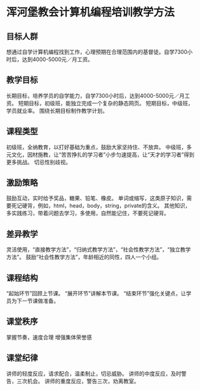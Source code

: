 # 浑河堡教会计算机编程培训教学方法


## 目标人群

想通过自学计算机编程找到工作，心理预期在合理范围内的基督徒。自学7300小时后，达到4000-5000元／月工资。


## 教学目标
长期目标，培养学员的自学能力，自学7300小时后，达到4000-5000元／月工资。
短期目标，初级班，能独立完成一个复杂的静态网页。
短期目标，中级班，学员就业率。
围绕长期目标制作教学计划。


## 课程类型
初级班，全纳教育，以打好基础为重点，鼓励大家坚持住、不放弃。
中级班，多元文化，因材施教，让“苦苦挣扎的学习者”小步匀速提高，让“天才的学习者”得到更多挑战。
切忌性别歧视。


## 激励策略
鼓励互动，实时给予奖品，糖果、铅笔、橡皮。
单词或缩写，这类原子知识，需要死记硬背，例如，html，head，body，string，private的含义。
其他知识，多实践练习，带着问题去学习，多使用，自然能记住，不要死记硬背。


## 差异教学
灵活使用，“直接教学方法”，“归纳式教学方法”，“社会性教学方法”，“独立教学方法”。
鼓励“社会性教学方法”，年龄相近的同性，四人一个小组。


## 课程结构
“起始环节”回顾上节课。
“展开环节”讲解本节课。
“结束环节”强化关键点，让学员为下一节课做准备。


## 课堂秩序
掌握节奏，速度合理
增强集体荣誉感


## 课堂纪律
讲师的轻度反应，请求配合，温柔制止，切忌威胁。
讲师的中度反应，及时警告，三次机会。
讲师的重度反应，警告三次，劝离教室。

